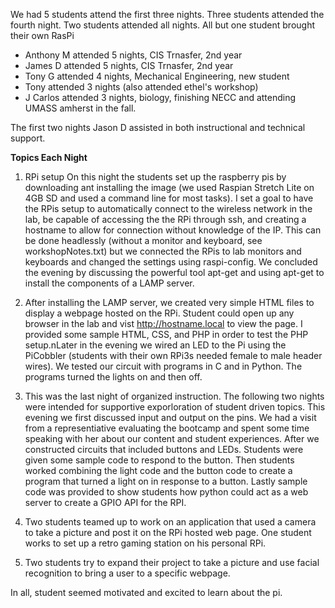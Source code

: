 We had 5 students attend the first three nights. Three students attended the fourth night. Two students attended all nights. 
All but one student brought their own RasPi
 - Anthony M attended 5 nights, CIS Trnasfer, 2nd year
 - James D attended 5 nights, CIS Trnasfer, 2nd year
 - Tony G attended 4 nights, Mechanical Engineering, new student
 - Tony attended 3 nights (also attended ethel's workshop)
 - J Carlos attended 3 nights, biology, finishing NECC and attending UMASS amherst in the fall.
 
 The first two nights Jason D assisted in both instructional and technical support. 
 
 
**Topics Each Night**
 1. RPi setup
  On this night the students set up the raspberry pis by downloading ant installing the image (we used Raspian Stretch Lite on 4GB SD and used a command line for most tasks). I set a goal to have the RPis setup to automatically connect to the wireless network in the lab, be capable of accessing the the RPi through ssh, and creating a hostname to allow for connection without knowledge of the IP. This can be done headlessly (without a monitor and keyboard, see workshopNotes.txt) but we connected the RPis to lab monitors and keyboards and changed the settings using raspi-config. We concluded the evening by discussing the powerful tool apt-get and using apt-get to install the components of a LAMP server.
 
2. After installing the LAMP server, we created very simple HTML files to display a webpage hosted on the RPi. Student could open up any browser in the lab and vist http://hostname.local to view the page. I provided some sample HTML, CSS, and PHP in order to test the PHP setup.nLater in the evening we wired an LED to the Pi using the PiCobbler (students with their own RPi3s needed female to male header wires). We tested our circuit with programs in C and in Python. The programs turned the lights on and then off.

3. This was the last night of organized instruction. The following two nights were intended for supportive exporloration of student driven topics. This evening we first discussed input and output on the pins. We had a visit from a representiative evaluating the bootcamp and spent some time speaking with her about our content and student experiences. After we constructed circuits that included buttons and LEDs. Students were given some sample code to respond to the button. Then students worked combining the light code and the button code to create a program that turned a light on in response to a button. Lastly sample code was provided to show students how python could act as a web server to create a GPIO API for the RPI. 

4. Two students teamed up to work on an application that used a camera to take a picture and post it on the RPi hosted web page. One student works to set up a retro gaming station on his personal RPi.

5. Two students try to expand their project to take a picture and use facial recognition to bring a user to a specific webpage. 
 
In all, student seemed motivated and excited to learn about the pi. 
